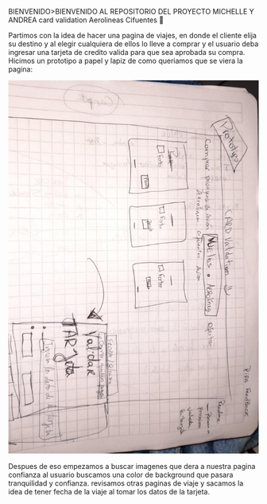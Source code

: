  BIENVENIDO>BIENVENIDO AL REPOSITORIO DEL PROYECTO MICHELLE Y ANDREA
card validation Aerolineas Cifuentes  🥰

Partimos con la idea de  hacer una pagina de viajes, en donde el cliente elija su destino y al elegir cualquiera de ellos lo lleve a comprar y el usuario deba ingresar una tarjeta de credito valida para que sea aprobada su compra.
Hicimos un prototipo a papel y lapiz de como queriamos que se viera la pagina:

![página principal](src/img/empezamos.jpeg)

Despues de eso empezamos a buscar imagenes que dera a nuestra pagina confianza al usuario
buscamos una color de background que pasara tranquilidad y confianza.
revisamos otras paginas de viaje y sacamos la idea de tener fecha de la viaje al tomar los datos de la tarjeta.
